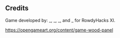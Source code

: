 
## Credits

Game developed by: _, _, _, and _ for RowdyHacks XI.

https://opengameart.org/content/game-wood-panel
